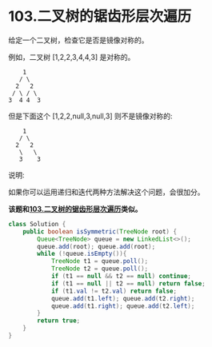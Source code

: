 # 103.二叉树的锯齿形层次遍历

给定一个二叉树，检查它是否是镜像对称的。

例如，二叉树 [1,2,2,3,4,4,3] 是对称的。
```
    1
   / \
  2   2
 / \ / \
3  4 4  3
```
但是下面这个 [1,2,2,null,3,null,3] 则不是镜像对称的:
```
    1
   / \
  2   2
   \   \
   3    3
```
说明:

如果你可以运用递归和迭代两种方法解决这个问题，会很加分。

__该题和[103.二叉树的锯齿形层次遍历](../103.二叉树的锯齿形层次遍历.md)类似。__


```java
class Solution {
    public boolean isSymmetric(TreeNode root) {
        Queue<TreeNode> queue = new LinkedList<>();
        queue.add(root); queue.add(root);
        while (!queue.isEmpty()){
            TreeNode t1 = queue.poll();
            TreeNode t2 = queue.poll();
            if (t1 == null && t2 == null) continue;
            if (t1 == null || t2 == null) return false;
            if (t1.val != t2.val) return false;    
            queue.add(t1.left); queue.add(t2.right);
            queue.add(t1.right); queue.add(t2.left);
        }
        return true;
    }
}
```
